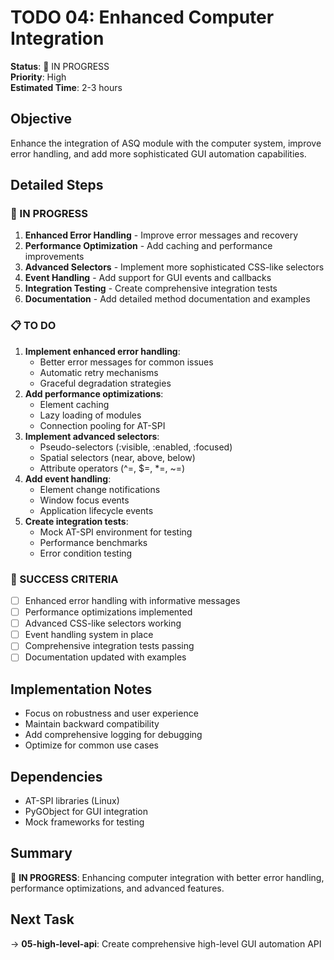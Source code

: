 # TODO 04: Enhanced Computer Integration

**Status**: 🔄 IN PROGRESS  
**Priority**: High  
**Estimated Time**: 2-3 hours  

## Objective
Enhance the integration of ASQ module with the computer system, improve error handling, and add more sophisticated GUI automation capabilities.

## Detailed Steps

### 🔄 IN PROGRESS
1. **Enhanced Error Handling** - Improve error messages and recovery
2. **Performance Optimization** - Add caching and performance improvements
3. **Advanced Selectors** - Implement more sophisticated CSS-like selectors
4. **Event Handling** - Add support for GUI events and callbacks
5. **Integration Testing** - Create comprehensive integration tests
6. **Documentation** - Add detailed method documentation and examples

### 📋 TO DO
1. **Implement enhanced error handling**:
   - Better error messages for common issues
   - Automatic retry mechanisms
   - Graceful degradation strategies
2. **Add performance optimizations**:
   - Element caching
   - Lazy loading of modules
   - Connection pooling for AT-SPI
3. **Implement advanced selectors**:
   - Pseudo-selectors (:visible, :enabled, :focused)
   - Spatial selectors (near, above, below)
   - Attribute operators (^=, $=, *=, ~=)
4. **Add event handling**:
   - Element change notifications
   - Window focus events
   - Application lifecycle events
5. **Create integration tests**:
   - Mock AT-SPI environment for testing
   - Performance benchmarks
   - Error condition testing

### 🎯 SUCCESS CRITERIA
- [ ] Enhanced error handling with informative messages
- [ ] Performance optimizations implemented
- [ ] Advanced CSS-like selectors working
- [ ] Event handling system in place
- [ ] Comprehensive integration tests passing
- [ ] Documentation updated with examples

## Implementation Notes
- Focus on robustness and user experience
- Maintain backward compatibility
- Add comprehensive logging for debugging
- Optimize for common use cases

## Dependencies
- AT-SPI libraries (Linux)
- PyGObject for GUI integration
- Mock frameworks for testing

## Summary
🔄 **IN PROGRESS**: Enhancing computer integration with better error handling, performance optimizations, and advanced features.

## Next Task
→ **05-high-level-api**: Create comprehensive high-level GUI automation API